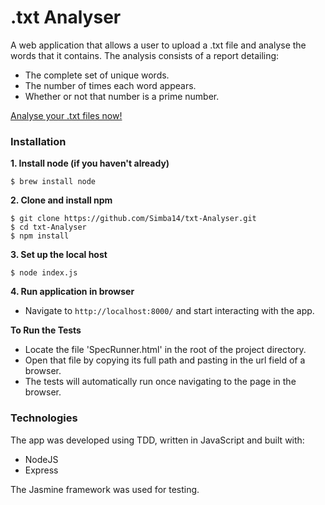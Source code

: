 # .txt Analyser

A web application that allows a user to upload a .txt file and analyse the words that it contains.
The analysis consists of a report detailing:
- The complete set of unique words.
- The number of times each word appears.
- Whether or not that number is a prime number.

[Analyse your .txt files now!](https://txt-analyser.herokuapp.com/)

### Installation

**1. Install node (if you haven't already)**
```
$ brew install node
```
**2. Clone and install npm**
```
$ git clone https://github.com/Simba14/txt-Analyser.git
$ cd txt-Analyser
$ npm install
```
**3. Set up the local host**
```
$ node index.js
```

**4. Run application in browser**
  - Navigate to `http://localhost:8000/` and start interacting with the app.

**To Run the Tests**

- Locate the file 'SpecRunner.html' in the root of the project directory.
- Open that file by copying its full path and pasting in the url field of a browser.
- The tests will automatically run once navigating to the page in the browser.

### Technologies

The app was developed using TDD, written in JavaScript and built with:

- NodeJS
- Express

The Jasmine framework was used for testing.
